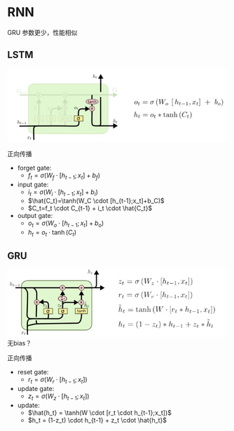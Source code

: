 # RNN
GRU 参数更少，性能相似
## LSTM
![](pics/lstm.jpg)

正向传播
- forget gate: 
  - $f_t = \sigma(W_f \cdot [h_{t-1};x_t] + b_f)$
- input gate: 
  - $i_t=\sigma(W_i \cdot [h_{t-1};x_t]+b_i)$
  - $\hat{C_t}=\tanh(W_C \cdot [h_{t-1};x_t]+b_C)$
  - $C_t=f_t \cdot C_{t-1} + i_t \cdot \hat{C_t}$
- output gate:
  - $o_t = \sigma(W_o \cdot [h_{t-1};x_t] + b_o)$
  - $h_t = o_t \cdot \tanh(C_t)$
## GRU
![](pics/gru.jpg)
无bias？

正向传播
- reset gate:
  - $r_t = \sigma(W_r \cdot [h_{t-1};x_t])$
- update gate:
  - $z_t = \sigma(W_z \cdot [h_{t-1};x_t])$
- update:
  - $\hat{h_t} = \tanh(W \cdot [r_t \cdot h_{t-1};x_t])$
  - $h_t = (1-z_t) \cdot h_{t-1} + z_t \cdot \hat{h_t}$